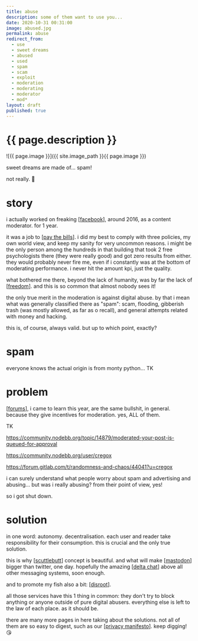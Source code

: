 ```yaml
---
title: abuse
description: some of them want to use you...
date: 2020-10-31 00:31:00
image: abused.jpg
permalink: abuse
redirect_from:
  - use
  - sweet dreams
  - abused
  - used
  - spam
  - scam
  - exploit
  - moderation
  - moderating
  - moderator
  - mod*
layout: draft
published: true
---
```


# {{ page.description }}

![{{ page.image }}]({{ site.image_path }}{{ page.image }})

sweet dreams are made of... spam!

not really. 🤣

# story

i actually worked on freaking [[facebook](/facebook)], around 2016, as a content moderator. for 1 year.

it was a job to [[pay the bills](/free)]. i did my best to comply with three policies, my own world view, and keep my sanity for very uncommon reasons. i might be the only person among the hundreds in that building that took 2 free psychologists there (they were really good) and got zero results from either. they would probably never fire me, even if i constantly was at the bottom of moderating performance. i never hit the amount kpi, just the quality.

what bothered me there, beyond the lack of humanity, was by far the lack of [[freedom](/privacy)]. and this is so common that almost nobody sees it!

the only true merit in the moderation is against digital abuse. by that i mean what was generally classified there as "spam": scam, flooding, gibberish trash (was mostly allowed, as far as o recall), and general attempts related with money and hacking.

this is, of course, always valid. but up to which point, exactly?

# spam

everyone knows the actual origin is from monty python... TK

# problem

[[forums](/forums)], i came to learn this year, are the same bullshit, in general. because they give incentives for moderation. yes, ALL of them.

TK

https://community.nodebb.org/topic/14879/moderated-your-post-is-queued-for-approval

https://community.nodebb.org/user/cregox

https://forum.gitlab.com/t/randomness-and-chaos/44041?u=cregox

i can surely understand what people worry about spam and advertising and abusing... but was i really abusing? from their point of view, yes!

so i got shut down.

# solution

in one word: autonomy. decentralisation. each user and reader take responsibility for their consumption. this is crucial and the only true solution.

this is why [[scuttlebutt](/scuttlebutt)] concept is beautiful. and what will make [[mastodon](/mastodon)] bigger than twitter, one day. hopefully the amazing [[delta chat](/delta)] above all other messaging systems, soon enough.

and to promote my fish also a bit: [[disroot](/disroot)].

all those services have this 1 thing in common: they don't try to block anything or anyone outside of pure digital abusers. everything else is left to the law of each place. as it should be.

there are many more pages in here taking about the solutions. not all of them are so easy to digest, such as our [[privacy manifesto](/privacy)]. keep digging! 😘
